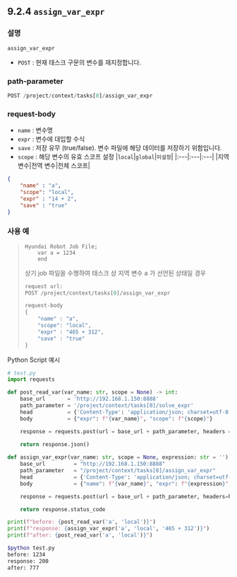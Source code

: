 ﻿## 9.2.4 `assign_var_expr`

### 설명

`assign_var_expr`

- `POST` : 현재 태스크 구문의 변수를 재지정합니다.

### path-parameter

```python
POST /project/context/tasks[0]/assign_var_expr
```

### request-body

- `name` : 변수명
- `expr` : 변수에 대입할 수식
- `save` : 저장 유무 (true/false). 변수 파일에 해당 데이터를 저장하기 위함입니다.
- `scope` : 해당 변수의 유효 스코프 설정
	|`local`|`global`|`미설정`|
	|:---|:---|:---|
	|지역 변수|전역 변수|전체 스코프|


```json
{
    "name" : "a",
    "scope": "local",
    "expr" : "14 + 2",
    "save" : "true"
}
```

### 사용 예

<blockquote>

```text
Hyundai Robot Job File;
    var a = 1234
    end
```

상기 job 파일을 수행하여 태스크 상 지역 변수 a 가 선언된 상태일 경우

```python
request url:
POST /project/context/tasks[0]/assign_var_expr

request-body
{
    "name" : "a",
    "scope": "local",
    "expr" : "465 + 312",
    "save" : "true"
}
```

</blockquote>

Python Script 예시

```python
# test.py
import requests

def post_read_var(var_name: str, scope = None) -> int:
    base_url       = 'http://192.168.1.150:8888'
    path_parameter = '/project/context/tasks[0]/solve_expr'
    head           = {'Content-Type': 'application/json; charset=utf-8'}
    body           = {"expr": f"{var_name}", "scope": f"{scope}"}

    response = requests.post(url = base_url + path_parameter, headers = head, json = body)
 
    return response.json()

def assign_var_expr(var_name: str, scope = None, expression: str = '') -> int:
    base_url         = "http://192.168.1.150:8888"
    path_parameter   = "/project/context/tasks[0]/assign_var_expr"
    head             = {'Content-Type': 'application/json; charset=utf-8'}
    body             = {"name": f"{var_name}", "expr": f"{expression}", "scope": f"{scope}"}

    response = requests.post(url = base_url + path_parameter, headers=head, json=body)

    return response.status_code

print(f"before: {post_read_var('a', 'local')}")
print(f"response: {assign_var_expr('a', 'local', '465 + 312')}")
print(f"after: {post_read_var('a', 'local')}")
```
```sh
$python test.py 
before: 1234
response: 200
after: 777   
```